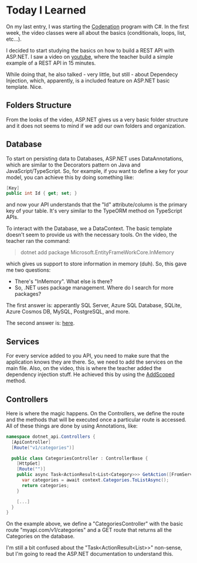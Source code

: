 # Today I Learned

On my last entry, I was starting the [Codenation](http://codenation.dev) program
with C#. In the first week, the video classes were all about the basics (conditionals,
loops, list, etc...).

I decided to start studying the basics on how to build a REST API with ASP.NET.
I saw a video on [youtube](https://www.youtube.com/watch?v=but7jqjopKM), where the
teacher build a simple example of a REST API in 15 minutes.

While doing that, he also talked - very little, but still - about Dependecy Injection,
which, apparently, is a included feature on ASP.NET basic template. Nice.

## Folders Structure

From the looks of the video, ASP.NET gives us a very basic folder structure and
it does not seems to mind if we add our own folders and organization.

## Database

To start on persisting data to Databases, ASP.NET uses DataAnnotations, which are
similar to the Decorators pattern on Java and JavaScript/TypeScript. So, for example,
if you want to define a key for your model, you can achieve this by doing something like:

```csharp
[Key]
public int Id { get; set; }
```

and now your API understands that the "Id" attribute/column is the primary key of
your table. It's very similar to the TypeORM method on TypeScript APIs.

To interact with the Database, we a DataContext. The basic template doesn't seem
to provide us with the necessary tools. On the video, the teacher ran the command:

> dotnet add package Microsoft.EntityFrameWorkCore.InMemory

which gives us support to store information in memory (duh). So, this gave me two
questions:

- There's "InMemory". What else is there?
- So, .NET uses package management. Where do I search for more packages?

The first answer is: apperantly SQL Server, Azure SQL Database, SQLite, Azure Cosmos DB,
MySQL, PostgreSQL, and more.

The second answer is: [here](https://www.nuget.org/packages).

## Services

For every service added to you API, you need to make sure that the application knows
they are there. So, we need to add the services on the main file. Also, on the video,
this is where the teacher added the dependency injection stuff. He achieved this by
using the [AddScoped](https://docs.microsoft.com/pt-br/aspnet/core/fundamentals/dependency-injection?view=aspnetcore-3.1)
method.

## Controllers

Here is where the magic happens. On the Controllers, we define the route and the
methods that will be executed once a particular route is accessed. All of these
things are done by using Annotations, like:

```csharp
namespace dotnet_api.Controllers {
  [ApiController]
  [Route("v1/categories")]

  public class CategoriesController : ControllerBase {
    [HttpGet]
    [Route("")]
    public async Task<ActionResult<List<Category>>> GetAction([FromServices] DataContext context) {
      var categories = await context.Categories.ToListAsync();
      return categories;
    }

    [...]
  }
}
```

On the example above, we define a "CategoriesController" with the basic route
"myapi.com/v1/categories" and a GET route that returns all the Categories on the
database.

I'm still a bit confused about the "Task<ActionResult<List<Category>>>" non-sense,
but I'm going to read the ASP.NET documentation to understand this.
